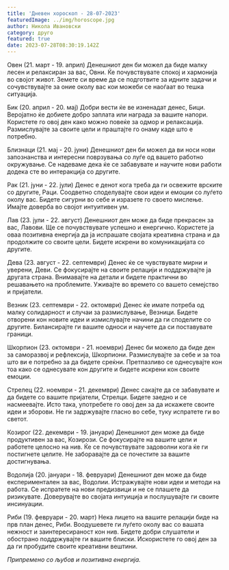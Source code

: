 ```yaml
---
title: 'Дневен хороскоп - 28-07-2023'
featuredImage: ../img/horoscope.jpg
author: Никола Ивановски
category: друго
featured: true
date: 2023-07-28T08:30:19.142Z
---
```

Овен (21. март - 19. април)
Денешниот ден би можел да биде малку лесен и релаксиран за вас, Овни. Ќе почувствувате спокој и хармонија во својот живот. Земете си време да се подготвите за идните задачи и сочувствувајте за оние околу вас кои можеби се наоѓаат во тешка ситуација.

Бик (20. април - 20. мај)
Добри вести ќе ве изненадат денес, Бици. Веројатно ќе добиете добро заплата или награда за вашите напори. Користете го овој ден како можно повеќе за одмор и релаксација. Размислувајте за своите цели и праштајте го онаму каде што е потребно.

Близнаци (21. мај - 20. јуни)
Денешниот ден би можел да ви носи нови запознанства и интересни поврзувања со луѓе од вашето работно окружување. Се надеваме дека ќе се забавувате и научите нови работи додека сте во интеракција со другите.

Рак (21. јуни - 22. јули)
Денес е денот кога треба да ги освежите врските со другите, Раци. Соодветно споделувајте свои идеи и емоции со луѓето околу вас. Бидете сигурни во себе и изразете го своето мислење. Имајте доверба во својот интуитивен ум.

Лав (23. јули - 22. август)
Денешниот ден може да биде прекрасен за вас, Лавови. Ще се почувствувате успешно и енергично. Користете ја оваа позитивна енергија да ја испрашате својата креативна страна и да продолжите со своите цели. Бидете искрени во комуникацијата со другите.

Дева (23. август - 22. септември)
Денес ќе се чувствувате мирни и уверени, Деви. Се фокусирајте на своите релацији и поддржувајте ја другата страна. Внимавајте на детали и бидете практични во решавањето на проблемите. Уживајте во времето со вашето семејство и пријатели.

Везник (23. септември - 22. октомври)
Денес ќе имате потреба од малку солидарност и случаи за размислување, Везници. Бидете отворени кон новите идеи и измислувајте начини да ги споделите со другите. Билансирајте ги вашите односи и научете да си поставувате граници.

Шкорпион (23. октомври - 21. ноември)
Денес би можело да биде ден за саморазвој и рефлексија, Шкорпиони. Размислувајте за себе и за тоа што ви е потребно за да бидете среќни. Претпазливо се однесувајте кон тоа како се однесувате кон другите и бидете искрени кон своите емоции.

Стрелец (22. ноември - 21. декември)
Денес сакајте да се забавувате и да бидете со вашите пријатели, Стрелци. Бидете заедно и се насмеевајте. Исто така, употребете го овој ден за да искажете своите идеи и зборови. Не ги задржувајте гласно во себе, туку испратете ги во светот.

Козирог (22. декември - 19. јануари)
Денешниот ден може да биде продуктивен за вас, Козирози. Се фокусирајте на вашите цели и работете целосно на нив. Ќе се почувствувате задоволни кога ќе ги постигнете целите. Не заборавајте да се почестите за вашите достигнувања.

Водолија (20. јануари - 18. февруари)
Денешниот ден може да биде експериментален за вас, Водолии. Истражувајте нови идеи и методи на работа. Се испратете на нови предизвици и не се плашете да ризикувате. Доверувајте во својата интуиција и послушувајте ги своите инсинуации.

Риби (19. февруари - 20. март)
Нека лицето на вашите релацији биде на прв план денес, Риби. Воодушевете ги луѓето околу вас со вашата нежност и заинтересираност кон нив. Бидете добри слушатели и обострано поддржувајте ги вашите блиски. Искористете го овој ден за да ги пробудите своите креативни вештини.

*Припремено со љубов и позитивна енергија.*
